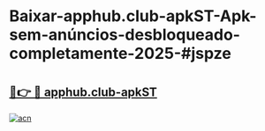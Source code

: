 # Baixar-apphub.club-apkST-Apk-sem-anúncios-desbloqueado-completamente-2025-#jspze

# <h2><a href="https://ainizakaria.my?title=apphub.club-apkST&ref=24M">🔗👉 🔴 apphub.club-apkST</a></h2>

[![acn](https://github.com/user-attachments/assets/0f9c940e-d8b0-45ae-aac7-cd30a18b3e1c)](https://ainizakaria.my?title=apphub.club-apkST&ref=24M)

